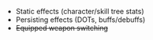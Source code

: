 - Static effects (character/skill tree stats)
- Persisting effects (DOTs, buffs/debuffs)
- ~~Equipped weapon switching~~